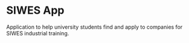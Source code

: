 # SIWES App

Application to help university students find and apply to companies for SIWES industrial training.
